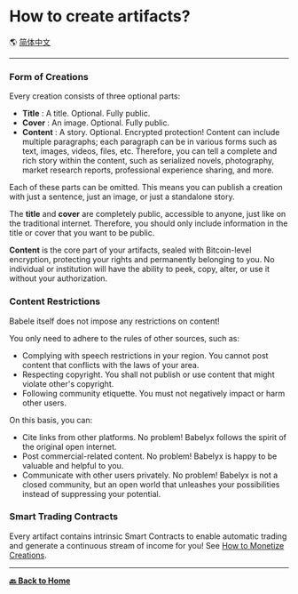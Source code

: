 # How to create artifacts?

🌎 [简体中文](./_zhcn.md)

---

### Form of Creations

Every creation consists of three optional parts:

- **Title** : A title. Optional. Fully public.
- **Cover** : An image. Optional. Fully public.
- **Content** : A story. Optional. Encrypted protection! Content can include multiple paragraphs; each paragraph can be in various forms such as text, images, videos, files, etc. Therefore, you can tell a complete and rich story within the content, such as serialized novels, photography, market research reports, professional experience sharing, and more.

Each of these parts can be omitted. This means you can publish a creation with just a sentence, just an image, or just a standalone story.

The **title** and **cover** are completely public, accessible to anyone, just like on the traditional internet. Therefore, you should only include information in the title or cover that you want to be public.

**Content** is the core part of your artifacts, sealed with Bitcoin-level encryption, protecting your rights and permanently belonging to you. No individual or institution will have the ability to peek, copy, alter, or use it without your authorization.

### Content Restrictions

Babele itself does not impose any restrictions on content!

You only need to adhere to the rules of other sources, such as:

- Complying with speech restrictions in your region. You cannot post content that conflicts with the laws of your area.
- Respecting copyright. You shall not publish or use content that might violate other's copyright.
- Following community etiquette. You must not negatively impact or harm other users.

On this basis, you can:

- Cite links from other platforms. No problem! Babelyx follows the spirit of the original open internet.
- Post commercial-related content. No problem! Babelyx is happy to be valuable and helpful to you.
- Communicate with other users privately. No problem! Babelyx is not a closed community, but an open world that unleashes your possibilities instead of suppressing your potential.

### Smart Trading Contracts

Every artifact contains intrinsic Smart Contracts to enable automatic trading and generate a continuous stream of income for you! See [How to Monetize Creations](../monetize_creation/_enus.md).

---

[**🔙️ Back to Home**](../../_enus.md)
